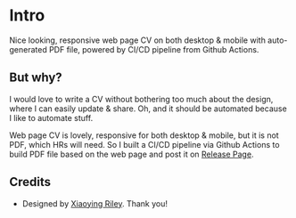 # Intro
Nice looking, responsive web page CV on both desktop & mobile with auto-generated PDF file, powered by CI/CD pipeline from Github Actions.

## But why?
I would love to write a CV without bothering too much about the design, where I can easily update & share. Oh, and it should be automated because I like to automate stuff.

Web page CV is lovely, responsive for both desktop & mobile, but it is not PDF, which HRs will need. So I built a CI/CD pipeline via Github Actions to build PDF file based on the web page and post it on [Release Page](https://github.com/jackblk/my_cv/releases).

## Credits
* Designed by [Xiaoying Riley](https://github.com/xriley/DevResume-Theme). Thank you!